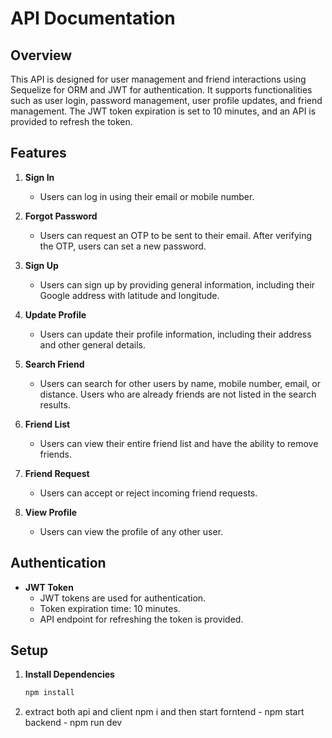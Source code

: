 # API Documentation

## Overview

This API is designed for user management and friend interactions using Sequelize for ORM and JWT for authentication. It supports functionalities such as user login, password management, user profile updates, and friend management. The JWT token expiration is set to 10 minutes, and an API is provided to refresh the token.

## Features

1. **Sign In**
   - Users can log in using their email or mobile number.

2. **Forgot Password**
   - Users can request an OTP to be sent to their email. After verifying the OTP, users can set a new password.

3. **Sign Up**
   - Users can sign up by providing general information, including their Google address with latitude and longitude.

4. **Update Profile**
   - Users can update their profile information, including their address and other general details.

5. **Search Friend**
   - Users can search for other users by name, mobile number, email, or distance. Users who are already friends are not listed in the search results.

6. **Friend List**
   - Users can view their entire friend list and have the ability to remove friends.

7. **Friend Request**
   - Users can accept or reject incoming friend requests.

8. **View Profile**
   - Users can view the profile of any other user.

## Authentication

- **JWT Token**
  - JWT tokens are used for authentication.
  - Token expiration time: 10 minutes.
  - API endpoint for refreshing the token is provided.

## Setup

1. **Install Dependencies**
   ```bash
   npm install
2. extract both api and client npm i and then start 
   forntend - npm start
   backend - npm run dev 

